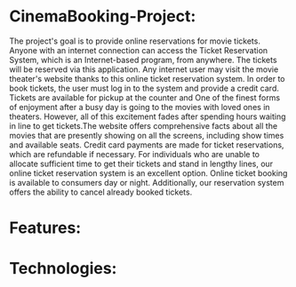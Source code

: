 # CinemaBooking-Project:
The project's goal is to provide online reservations for movie tickets. Anyone with an internet connection can access the Ticket Reservation System, which is an Internet-based program, from anywhere. The tickets will be reserved via this application. Any internet user may visit the movie theater's website thanks to this online ticket reservation system. In order to book tickets, the user must log in to the system and provide a credit card. Tickets are available for pickup at the counter and One of the finest forms of enjoyment after a busy day is going to the movies with loved ones in theaters. However, all of this excitement fades after spending hours waiting in line to get tickets.The website offers comprehensive facts about all the movies that are presently showing on all the screens, including show times and available seats. Credit card payments are made for ticket reservations, which are refundable if necessary. For individuals who are unable to allocate sufficient time to get their tickets and stand in lengthy lines, our online ticket reservation system is an excellent option. Online ticket booking is available to consumers day or night. Additionally, our reservation system offers the ability to cancel already booked tickets.
# Features:
# Technologies:
